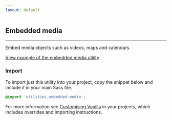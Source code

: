 ```yaml
---
layout: default
---
```


## Embedded media

<hr>

Embed media objects such as videos, maps and calendars.

<a href="/examples/utilities/embedded-media/"
    class="js-example">
View example of the embedded media utility
</a>

### Import

To import just this utility into your project, copy the snippet below and include it in your main Sass file.

```scss
@import 'utilities_embedded-media';
```

For more information see [Customising Vanilla](/customising-vanilla/) in your projects, which includes overrides and importing instructions.
